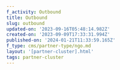 ```yaml
---
f_activity: Outbound
title: Outbound
slug: outbound
updated-on: '2023-09-16T05:48:14.982Z'
created-on: '2023-09-09T17:33:31.994Z'
published-on: '2024-01-21T11:33:59.165Z'
f_type: cms/partner-type/ngo.md
layout: '[partner-cluster].html'
tags: partner-cluster
---
```



